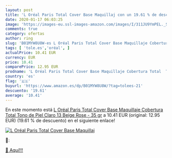 ```yaml
---
layout: post
title: 'L Oréal Paris Total Cover Base Maquillaj con un 19.61 % de descuento'
date: 2020-01-17 06:03:25
image: 'https://images-eu.ssl-images-amazon.com/images/I/311JU9YmPEL._SL200_.jpg'
comments: true
category: ofertas
author: ring
slug: 'B01MYW8U8W-es L Oréal Paris Total Cover Base Maquillaje Cobertura Total...'
tags: [ 'tole.es','oréal', ]
actualPrice: 10.41 EUR
currency: EUR
price: 10.41
comparePrice: 12.95 EUR
prodname: 'L Oréal Paris Total Cover Base Maquillaje Cobertura Total  Tono de Piel Claro 13 Beige Rose - 35 gr'
country: 'es'
flag: '🇪🇸'
buyurl: 'https://www.amazon.es/dp/B01MYW8U8W/?tag=tolees-21'
descuento: '19.61'
average: '10.41'
---
```


En este momento está [L Oréal Paris Total Cover Base Maquillaje Cobertura Total  Tono de Piel Claro 13 Beige Rose - 35 gr](https://www.amazon.es/dp/B01MYW8U8W/?tag=tolees-21) a 10.41 EUR (original: 12.95 EUR) (19.61 %  de descuento) en el siguiente enlace!

[![L Oréal Paris Total Cover Base Maquillaj](https://images-eu.ssl-images-amazon.com/images/I/311JU9YmPEL._SL200_.jpg)](https://www.amazon.es/dp/B01MYW8U8W/?tag=tolees-21)

🔎:


[🛒 Aquí!!!](https://www.amazon.es/dp/B01MYW8U8W/?tag=tolees-21)
